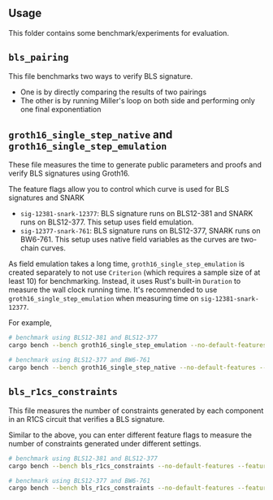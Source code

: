 ## Usage

This folder contains some benchmark/experiments for evaluation.

## `bls_pairing`

This file benchmarks two ways to verify BLS signature.
- One is by directly comparing the results of two pairings
- The other is by running Miller's loop on both side and performing only one final exponentiation

## `groth16_single_step_native` and `groth16_single_step_emulation`

These file measures the time to generate public parameters and proofs and verify BLS signatures using Groth16.

The feature flags allow you to control which curve is used for BLS signatures and SNARK
- `sig-12381-snark-12377`: BLS signature runs on BLS12-381 and SNARK runs on BLS12-377. This setup uses field emulation.
- `sig-12377-snark-761`: BLS signature runs on BLS12-377, SNARK runs on BW6-761. This setup uses native field variables as the curves are two-chain curves.

As field emulation takes a long time, `groth16_single_step_emulation` is created separately to not use `Criterion` (which requires a sample size of at least 10) for benchmarking. Instead, it uses Rust's built-in `Duration` to measure the wall clock running time. It's recommended to use `groth16_single_step_emulation` when measuring time on `sig-12381-snark-12377`.

For example,

```sh
# benchmark using BLS12-381 and BLS12-377
cargo bench --bench groth16_single_step_emulation --no-default-features --features sig-12381-snark-12377

# benchmark using BLS12-377 and BW6-761
cargo bench --bench groth16_single_step_native --no-default-features --features sig-12377-snark-761
```

## `bls_r1cs_constraints`

This file measures the number of constraints generated by each component in an R1CS circuit that verifies a BLS signature.

Similar to the above, you can enter different feature flags to measure the number of constraints generated under different settings.

```sh
# benchmark using BLS12-381 and BLS12-377
cargo bench --bench bls_r1cs_constraints --no-default-features --features sig-12381-snark-12377

# benchmark using BLS12-377 and BW6-761
cargo bench --bench bls_r1cs_constraints --no-default-features --features sig-12377-snark-761
```